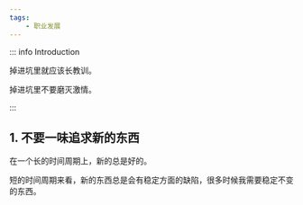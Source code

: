 ```yaml
---
tags:
    - 职业发展
---
```


::: info Introduction

掉进坑里就应该长教训。

掉进坑里不要磨灭激情。

:::

## 1. 不要一味追求新的东西

在一个长的时间周期上，新的总是好的。

短的时间周期来看，新的东西总是会有稳定方面的缺陷，很多时候我需要稳定不变的东西。


